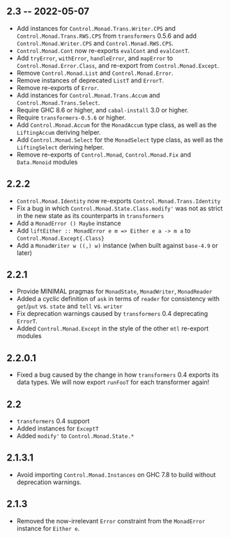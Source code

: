 2.3 -- 2022-05-07
---
* Add instances for `Control.Monad.Trans.Writer.CPS` and 
  `Control.Monad.Trans.RWS.CPS` from `transformers` 0.5.6 and add 
  `Control.Monad.Writer.CPS` and `Control.Monad.RWS.CPS`.
* `Control.Monad.Cont` now re-exports `evalCont` and `evalContT`.
* Add `tryError`, `withError`, `handleError`, and `mapError` to
  `Control.Monad.Error.Class`, and re-export from `Control.Monad.Except`.
* Remove `Control.Monad.List` and `Control.Monad.Error`.
* Remove instances of deprecated `ListT` and `ErrorT`.
* Remove re-exports of `Error`.
* Add instances for `Control.Monad.Trans.Accum` and 
  `Control.Monad.Trans.Select`.
* Require GHC 8.6 or higher, and `cabal-install` 3.0 or higher.
* Require `transformers-0.5.6` or higher.
* Add `Control.Monad.Accum` for the `MonadAccum` type class, as well as the
  `LiftingAccum` deriving helper.
* Add `Control.Monad.Select` for the `MonadSelect` type class, as well as the
  `LiftingSelect` deriving helper.
* Remove re-exports of `Control.Monad`, `Control.Monad.Fix` and `Data.Monoid` modules

2.2.2
-----
* `Control.Monad.Identity` now re-exports `Control.Monad.Trans.Identity`
* Fix a bug in which `Control.Monad.State.Class.modify'` was not as strict in
  the new state as its counterparts in `transformers`
* Add a `MonadError () Maybe` instance
* Add `liftEither :: MonadError e m => Either e a -> m a` to
  `Control.Monad.Except{.Class}`
* Add a `MonadWriter w ((,) w)` instance (when built against `base-4.9` or later)

2.2.1
-------
* Provide MINIMAL pragmas for `MonadState`, `MonadWriter`, `MonadReader`
* Added a cyclic definition of `ask` in terms of `reader` for consistency with `get`/`put` vs. `state` and `tell` vs. `writer`
* Fix deprecation warnings caused by `transformers` 0.4 deprecating `ErrorT`.
* Added `Control.Monad.Except` in the style of the other `mtl` re-export modules

2.2.0.1
-------
* Fixed a bug caused by the change in how `transformers` 0.4 exports its data types. We will now export `runFooT` for each transformer again!

2.2
---
* `transformers` 0.4 support
* Added instances for `ExceptT`
* Added `modify'` to `Control.Monad.State.*`

2.1.3.1
-------
* Avoid importing `Control.Monad.Instances` on GHC 7.8 to build without deprecation warnings.

2.1.3
-----
* Removed the now-irrelevant `Error` constraint from the `MonadError` instance for `Either e`.
